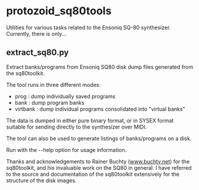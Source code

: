 # protozoid_sq80tools

Utilities for various tasks related to the Ensoniq SQ-80 synthesizer. Currently, there is only...

## extract_sq80.py

Extract banks/programs from Ensoniq SQ80 disk dump files generated from the
sq80toolkit.

The tool runs in three different modes:

- prog : dump individually saved programs
- bank : dump program banks
- virtbank : dump individual programs consolidated into "virtual banks"

The data is dumped in either pure binary format, or in SYSEX format suitable
for sending directly to the synthesizer over MIDI.

The tool can also be used to generate listings of banks/programs on a disk.

Run with the --help option for usage information.

Thanks and acknowledgements to Rainer Buchty (www.buchty.net) for the
sq80toolkit, and his invaluable work on the SQ80 in general. I have referred to
the source and documentation of the sq80toolkit extensively for the structure
of the disk images.
